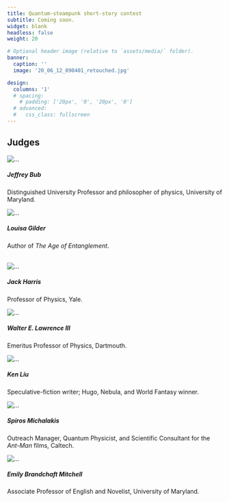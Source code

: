 ```yaml
---
title: Quantum-steampunk short-story contest
subtitle: Coming soon.
widget: blank
headless: false
weight: 20

# Optional header image (relative to `assets/media/` folder).
banner:
  caption: ''
  image: '20_06_12_090401_retouched.jpg'

design:
  columns: '1'
  # spacing:
    # padding: ['20px', '0', '20px', '0']
  # advanced:
  #   css_class: fullscreen
---
```



<!-- <iframe class="airtable-embed" src="https://airtable.com/embed/shrXmb9QweRXyZEx5?backgroundColor=teal" frameborder="0" onmousewheel="" width="100%" height="533" style="background: transparent; border: 1px solid #ccc;"></iframe> -->

<h2 class="text-center"> Judges </h2>

<div class="card-deck">
  <div class="card">
    <img src="/uploads/Bub_Jeffrey.jpg" class="card-img-top" alt="...">
    <div class="card-body">
      <h5 class="card-title">Jeffrey Bub</h5>
      <p>Distinguished University Professor and philosopher of physics, University of Maryland.</p>
    </div>
  </div>
  <div class="card">
    <img src="/uploads/Gilder_Louisa.jpg" class="card-img-top" alt="...">
    <div class="card-body">
      <h5 class="card-title">Louisa Gilder</h5>
      <p>Author of <i>The Age of Entanglement</i>.</p>
    </div>
  </div>
</div>

<br/>

<div class="card-deck">
  <div class="card">
    <img src="/uploads/Harris_Jack.jpg" class="card-img-top" alt="...">
    <div class="card-body">
      <h5 class="card-title">Jack Harris</h5>
      <p>Professor of Physics, Yale.</p>
    </div>
  </div>
  <div class="card">
    <img src="/uploads/Lawrence_Walter.jpg" class="card-img-top" alt="...">
    <div class="card-body">
      <h5 class="card-title">Walter E. Lawrence III</h5>
      <p>Emeritus Professor of Physics, Dartmouth.</p>
    </div>
  </div>
</div>


<div class="card-deck">
  <div class="card">
    <img src="/uploads/Liu_Ken.jpg" class="card-img-top" alt="...">
    <div class="card-body">
      <h5 class="card-title">Ken Liu</h5>
      <p>Speculative-fiction writer; Hugo, Nebula, and World Fantasy winner.</p>
    </div>
  </div>
  <div class="card">
    <img src="/uploads/Michalakis_Spiros.jpg" class="card-img-top" alt="...">
    <div class="card-body">
      <h5 class="card-title">Spiros Michalakis</h5>
      <p>Outreach Manager, Quantum Physicist, and Scientific Consultant for the <i>Ant-Man</i> films, Caltech.</p>
    </div>
  </div>
  <div class="card">
    <img src="/uploads/Mitchell_Emily.jpg" class="card-img-top" alt="...">
    <div class="card-body">
      <h5 class="card-title">Emily Brandchaft Mitchell</h5>
      <p>Associate Professor of English and Novelist, University of Maryland.</p>
    </div>
  </div>
</div>

